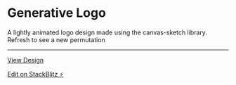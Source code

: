 # Generative Logo

A lightly animated logo design made using the canvas-sketch library. Refresh to see a new permutation

---

[View Design](https://js-ptu5yq.stackblitz.io/)

[Edit on StackBlitz ⚡️](https://stackblitz.com/edit/js-ptu5yq)
